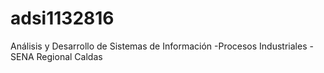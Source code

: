# adsi1132816
Análisis y Desarrollo de Sistemas de Información -Procesos Industriales -SENA Regional Caldas
